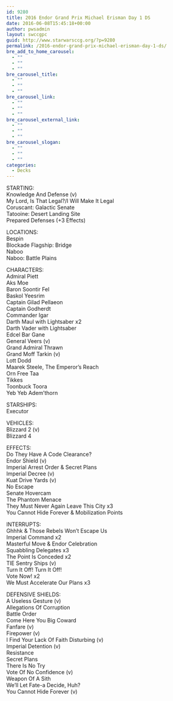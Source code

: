```yaml
---
id: 9280
title: 2016 Endor Grand Prix Michael Erisman Day 1 DS
date: 2016-06-08T15:45:18+00:00
author: pwsadmin
layout: swccgpc
guid: http://www.starwarsccg.org/?p=9280
permalink: /2016-endor-grand-prix-michael-erisman-day-1-ds/
bre_add_to_home_carousel:
  - ""
  - ""
  - ""
bre_carousel_title:
  - ""
  - ""
  - ""
bre_carousel_link:
  - ""
  - ""
  - ""
bre_carousel_external_link:
  - ""
  - ""
  - ""
bre_carousel_slogan:
  - ""
  - ""
  - ""
categories:
  - Decks
---
```

STARTING:  
Knowledge And Defense (v)  
My Lord, Is That Legal?/I Will Make It Legal  
Coruscant: Galactic Senate  
Tatooine: Desert Landing Site  
Prepared Defenses (+3 Effects)

LOCATIONS:  
Bespin  
Blockade Flagship: Bridge  
Naboo  
Naboo: Battle Plains

CHARACTERS:  
Admiral Piett  
Aks Moe  
Baron Soontir Fel  
Baskol Yeesrim  
Captain Gilad Pellaeon  
Captain Godherdt  
Commander Igar  
Darth Maul with Lightsaber x2  
Darth Vader with Lightsaber  
Edcel Bar Gane  
General Veers (v)  
Grand Admiral Thrawn  
Grand Moff Tarkin (v)  
Lott Dodd  
Maarek Steele, The Emperor&#8217;s Reach  
Orn Free Taa  
Tikkes  
Toonbuck Toora  
Yeb Yeb Adem&#8217;thorn

STARSHIPS:  
Executor

VEHICLES:  
Blizzard 2 (v)  
Blizzard 4

EFFECTS:  
Do They Have A Code Clearance?  
Endor Shield (v)  
Imperial Arrest Order & Secret Plans  
Imperial Decree (v)  
Kuat Drive Yards (v)  
No Escape  
Senate Hovercam  
The Phantom Menace  
They Must Never Again Leave This City x3  
You Cannot Hide Forever & Mobilization Points

INTERRUPTS:  
Ghhhk & Those Rebels Won&#8217;t Escape Us  
Imperial Command x2  
Masterful Move & Endor Celebration  
Squabbling Delegates x3  
The Point Is Conceded x2  
TIE Sentry Ships (v)  
Turn It Off! Turn It Off!  
Vote Now! x2  
We Must Accelerate Our Plans x3

DEFENSIVE SHIELDS:  
A Useless Gesture (v)  
Allegations Of Corruption  
Battle Order  
Come Here You Big Coward  
Fanfare (v)  
Firepower (v)  
I Find Your Lack Of Faith Disturbing (v)  
Imperial Detention (v)  
Resistance  
Secret Plans  
There Is No Try  
Vote Of No Confidence (v)  
Weapon Of A Sith  
We&#8217;ll Let Fate-a Decide, Huh?  
You Cannot Hide Forever (v)